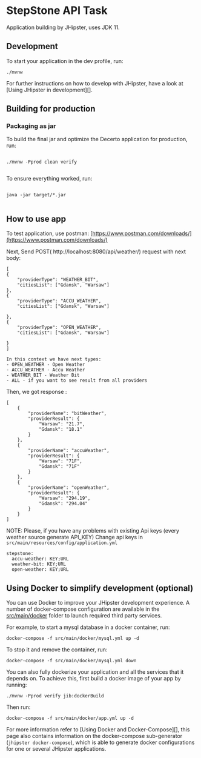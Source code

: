 # StepStone API Task

Application building by JHipster, uses JDK 11.

## Development

To start your application in the dev profile, run:

```
./mvnw
```

For further instructions on how to develop with JHipster, have a look at [Using JHipster in development][].

## Building for production

### Packaging as jar

To build the final jar and optimize the Decerto application for production, run:

```

./mvnw -Pprod clean verify


```

To ensure everything worked, run:

```

java -jar target/*.jar


```

## How to use app

To test application, use postman: [https://www.postman.com/downloads/](https://www.postman.com/downloads/)

Next,
Send POST( http://localhost:8080/api/weather/) request with next body:

```
[
{
    "providerType": "WEATHER_BIT",
    "citiesList": ["Gdansk", "Warsaw"]
},
{
    "providerType": "ACCU_WEATHER",
    "citiesList": ["Gdansk", "Warsaw"]

},
{
    "providerType": "OPEN_WEATHER",
    "citiesList": ["Gdansk", "Warsaw"]

}
]
```

```
In this context we have next types:
- OPEN_WEATHER - Open Weather
- ACCU_WEATHER - Accu Weather
- WEATHER_BIT - Weather Bit
- ALL - if you want to see result from all providers
```

Then, we got response :

```
[
    {
        "providerName": "bitWeather",
        "providerResult": {
            "Warsaw": "21.7",
            "Gdansk": "18.1"
        }
    },
    {
        "providerName": "accuWeather",
        "providerResult": {
            "Warsaw": "71F",
            "Gdansk": "71F"
        }
    },
    {
        "providerName": "openWeather",
        "providerResult": {
            "Warsaw": "294.19",
            "Gdansk": "294.04"
        }
    }
]
```

NOTE:
Please, if you have any problems with existing Api keys (every weather source generate API_KEY)
Change api keys in `src/main/resources/config/application.yml`

```
stepstone:
  accu-weather: KEY;URL
  weather-bit: KEY;URL
  open-weather: KEY;URL
```

## Using Docker to simplify development (optional)

You can use Docker to improve your JHipster development experience. A number of docker-compose configuration are available in the [src/main/docker](src/main/docker) folder to launch required third party services.

For example, to start a mysql database in a docker container, run:

```
docker-compose -f src/main/docker/mysql.yml up -d
```

To stop it and remove the container, run:

```
docker-compose -f src/main/docker/mysql.yml down
```

You can also fully dockerize your application and all the services that it depends on.
To achieve this, first build a docker image of your app by running:

```
./mvnw -Pprod verify jib:dockerBuild
```

Then run:

```
docker-compose -f src/main/docker/app.yml up -d
```

For more information refer to [Using Docker and Docker-Compose][], this page also contains information on the docker-compose sub-generator (`jhipster docker-compose`), which is able to generate docker configurations for one or several JHipster applications.
